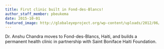 ```yaml
---
title: First clinic built in Fond-des-Blancs!
author_staff_member: pbeukema
date: 2015-10-01
featured_image: http://globaleyeproject.org/wp-content/uploads/2012/06/SEE_6450-1024x681.jpg
---
```

Dr. Anshu Chandra moves to Fond-des-Blancs, Haiti, and builds a permanent health clinic in partnership with Saint Boniface Haiti Foundation. 
